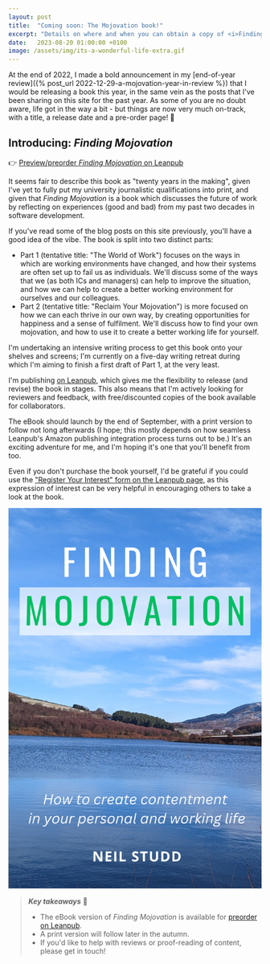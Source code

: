```yaml
---
layout: post
title:  "Coming soon: The Mojovation book!"
excerpt: "Details on where and when you can obtain a copy of <i>Finding Mojovation</i>."
date:   2023-08-20 01:00:00 +0100
image: /assets/img/its-a-wonderful-life-extra.gif
---
```


At the end of 2022, I made a bold announcement in my [end-of-year review]({% post_url 2022-12-29-a-mojovation-year-in-review %}) that I would be releasing a book this year, in the same vein as the posts that I've been sharing on this site for the past year. As some of you are no doubt aware, life got in the way a bit - but things are now very much on-track, with a title, a release date and a pre-order page! 🎉

## Introducing: _Finding Mojovation_

👉 [Preview/preorder _Finding Mojovation_ on Leanpub](https://leanpub.com/mojovation)

It seems fair to describe this book as "twenty years in the making", given I've yet to fully put my university journalistic qualifications into print, and given that _Finding Mojovation_ is a book which discusses the future of work by reflecting on experiences (good and bad) from my past two decades in software development.

If you've read some of the blog posts on this site previously, you'll have a good idea of the vibe. The book is split into two distinct parts:

* Part 1 (tentative title: "The World of Work") focuses on the ways in which are working environments have changed, and how their systems are often set up to fail us as individuals. We'll discuss some of the ways that we (as both ICs and managers) can help to improve the situation, and how we can help to create a better working environment for ourselves and our colleagues.
* Part 2 (tentative title: "Reclaim Your Mojovation") is more focused on how we can each thrive in our own way, by creating opportunities for happiness and a sense of fulfilment. We'll discuss how to find your own mojovation, and how to use it to create a better working life for yourself.

I'm undertaking an intensive writing process to get this book onto your shelves and screens; I'm currently on a five-day writing retreat during which I'm aiming to finish a first draft of Part 1, at the very least.

I'm publishing [on Leanpub](https://leanpub.com/mojovation), which gives me the flexibility to release (and revise) the book in stages. This also means that I'm actively looking for reviewers and feedback, with free/discounted copies of the book available for collaborators.

The eBook should launch by the end of September, with a print version to follow not long afterwards (I hope; this mostly depends on how seamless Leanpub's Amazon publishing integration process turns out to be.) It's an exciting adventure for me, and I'm hoping it's one that you'll benefit from too.

Even if you don't purchase the book yourself, I'd be grateful if you could use the ["Register Your Interest" form on the Leanpub page](https://leanpub.com/mojovation), as this expression of interest can be very helpful in encouraging others to take a look at the book.

![Finding Mojovation](/assets/img/title_page.png)

> **_Key takeaways_** 📝  
> * The eBook version of _Finding Mojovation_ is available for [preorder on Leanpub](https://leanpub.com/mojovation).
> * A print version will follow later in the autumn.
> * If you'd like to help with reviews or proof-reading of content, please get in touch!
